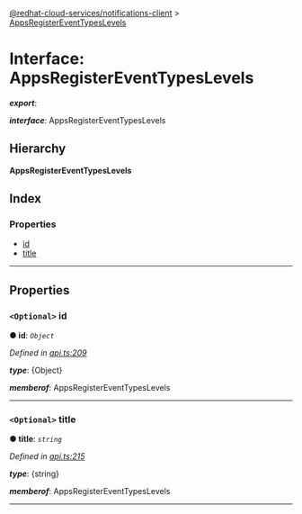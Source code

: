 [@redhat-cloud-services/notifications-client](../README.md) > [AppsRegisterEventTypesLevels](../interfaces/appsregistereventtypeslevels.md)

# Interface: AppsRegisterEventTypesLevels

*__export__*: 

*__interface__*: AppsRegisterEventTypesLevels

## Hierarchy

**AppsRegisterEventTypesLevels**

## Index

### Properties

* [id](appsregistereventtypeslevels.md#id)
* [title](appsregistereventtypeslevels.md#title)

---

## Properties

<a id="id"></a>

### `<Optional>` id

**● id**: *`Object`*

*Defined in [api.ts:209](https://github.com/RedHatInsights/javascript-clients/blob/master/packages/hooks/api.ts#L209)*

*__type__*: {Object}

*__memberof__*: AppsRegisterEventTypesLevels

___
<a id="title"></a>

### `<Optional>` title

**● title**: *`string`*

*Defined in [api.ts:215](https://github.com/RedHatInsights/javascript-clients/blob/master/packages/hooks/api.ts#L215)*

*__type__*: {string}

*__memberof__*: AppsRegisterEventTypesLevels

___

